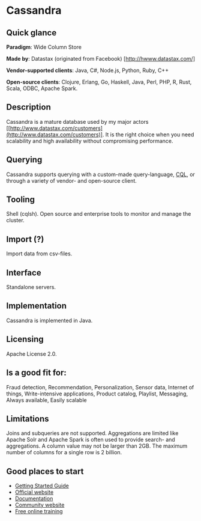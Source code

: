 # Cassandra

## Quick glance

**Paradigm**: Wide Column Store

**Made by**: Datastax (originated from Facebook) [http://hwww.datastax.com/]

**Vendor-supported clients**: Java, C#, Node.js, Python, Ruby, C++

**Open-source clients**: Clojure, Erlang, Go, Haskell, Java, Perl, PHP, R, Rust, Scala, ODBC, Apache Spark. 


## Description

Cassandra is a mature database used by my major actors [[http://www.datastax.com/customers](http://www.datastax.com/customers)]. It is the right choice when you need scalability and high availability without compromising performance.

## Querying

Cassandra supports querying with a custom-made query-language, [CQL](http://www.datastax.com/documentation/cql/3.1/cql/cql_using/about_cql_c.html), or through a variety of vendor- and open-source client. 

## Tooling

Shell (cqlsh). Open source and enterprise tools to monitor and manage the cluster.

## Import (?)

Import data from csv-files.

## Interface

Standalone servers.

## Implementation

Cassandra is implemented in Java.

## Licensing

Apache License 2.0.

## Is a good fit for:

Fraud detection, Recommendation, Personalization, Sensor data, Internet of things, Write-intensive applications, Product catalog, Playlist, Messaging, Always available, Easily scalable

## Limitations

Joins and subqueries are not supported. Aggregations are limited like Apache Solr and Apache Spark is often used to provide search- and aggregations. A column value may not be larger than 2GB. The maximum number of columns for a single row is 2 billion. 

## Good places to start

* [Getting Started Guide](http://www.datastax.com/documentation/getting_started/doc/getting_started/gettingStartedCassandraIntro.html)
* [Official website](http://cassandra.apache.org/)
* [Documentation](http://www.datastax.com/docs)
* [Community website](http://planetcassandra.org/)
* [Free online training](https://academy.datastax.com/)
